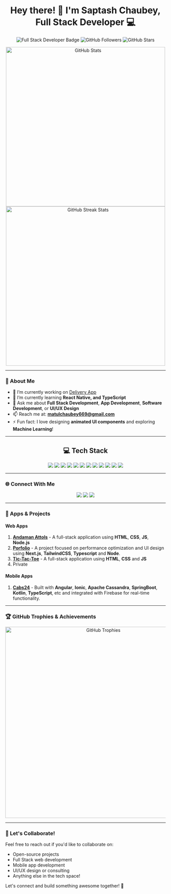 <h1 align="center">
  Hey there! 👋 I'm Saptash Chaubey, Full Stack Developer 💻
</h1>

<p align="center">
  <img src="https://img.shields.io/badge/FullStack-Developer-blue?style=for-the-badge" alt="Full Stack Developer Badge">
  <img src="https://img.shields.io/github/followers/Scoder6?label=Follow&style=social" alt="GitHub Followers">
  <img src="https://img.shields.io/github/stars/Scoder6/yourrepository?style=social" alt="GitHub Stars">
</p>

<p align="center">
  <img src="https://github-readme-stats.vercel.app/api?username=Scoder6&show_icons=true&theme=radical" alt="GitHub Stats" width="500px">
  <img src="https://github-readme-streak-stats.herokuapp.com/?user=Scoder6&theme=radical" alt="GitHub Streak Stats" width="500px">
</p>

---

### 🚀 About Me
- 🔭 I’m currently working on [Delivery App](https://github.com/Scoder6/App-Delivery)
- 🌱 I’m currently learning **React Native, and TypeScript**
- 💬 Ask me about **Full Stack Development**, **App Development**, **Software Development**, or **UI/UX Design**
- 📫 Reach me at: **matulchaubey669@gmail.com**
- ⚡ Fun fact: I love designing **animated UI components** and exploring **Machine Learning**!

---

<h2 align="center">💻 Tech Stack</h2>
<p align="center">
  <img src="https://img.shields.io/badge/-HTML5-E34F26?logo=html5&logoColor=white&style=for-the-badge" />
  <img src="https://img.shields.io/badge/-CSS3-1572B6?logo=css3&logoColor=white&style=for-the-badge" />
  <img src="https://img.shields.io/badge/-JavaScript-F7DF1E?logo=javascript&logoColor=black&style=for-the-badge" />
  <img src="https://img.shields.io/badge/-ReactJS-61DAFB?logo=react&logoColor=black&style=for-the-badge" />
  <img src="https://img.shields.io/badge/-Node.js-339933?logo=node.js&logoColor=white&style=for-the-badge" />
  <img src="https://img.shields.io/badge/-TailwindCSS-06B6D4?logo=tailwindcss&logoColor=white&style=for-the-badge" />
  <img src="https://img.shields.io/badge/-MongoDB-47A248?logo=mongodb&logoColor=white&style=for-the-badge" />
  <img src="https://img.shields.io/badge/-MySQL-4479A1?logo=mysql&logoColor=white&style=for-the-badge" />
  <img src="https://img.shields.io/badge/-Next.js-000000?logo=next.js&logoColor=white&style=for-the-badge" />
  <img src="https://img.shields.io/badge/-SpringBoot-6DB33F?logo=springboot&logoColor=white&style=for-the-badge" />
  <img src="https://img.shields.io/badge/-Kotlin-0095D5?logo=kotlin&logoColor=white&style=for-the-badge" />
  <img src="https://img.shields.io/badge/-Ionic-3880FF?logo=ionic&logoColor=white&style=for-the-badge" />
</p>


---

### 🌐 Connect With Me
<p align="center">
  <a href="https://www.linkedin.com/in/saptash-chaubey-711a3322a/"><img src="https://img.shields.io/badge/LinkedIn-0077B5?logo=linkedin&logoColor=white&style=for-the-badge" /></a>
  <a href="geeksforgeeks.org/user/matulchae54m/"><img src="https://img.shields.io/badge/GeeksforGeeks-0F9D58?logo=geeksforgeeks&logoColor=white&style=for-the-badge" /></a>
  <a href="mailto:matuchaubey669@gmail.com"><img src="https://img.shields.io/badge/Email-D14836?logo=gmail&logoColor=white&style=for-the-badge" /></a>
</p>


---

### 📱 Apps & Projects
#### Web Apps
1. **[Andaman Attols](https://github.com/Scoder6/Andaman-Attols-Website)** - A full-stack application using **HTML**, **CSS**, **JS**, **Node.js**
2. **[Porfolio](https://github.com/Scoder6/Portfolio)** - A project focused on performance optimization and UI design using **Next.js**, **TailwindCSS**, **Typescript** and **Node**.
3. **[Tic-Tac-Toe](https://github.com/Scoder6/Tic-Tac-Toe_Game)** - A full-stack application using **HTML**, **CSS** and **JS**
4. Private

#### Mobile Apps
1. **[Cabs24](https://play.google.com/store/apps/details?id=com.cabs24.user&hl=en)** - Built with **Angular**, **Ionic**, **Apache Cassandra**, **SpringBoot**, **Kotlin**, **TypeScript**, etc  and integrated with Firebase for real-time functionality.

---

### 🏆 GitHub Trophies & Achievements
<p align="center">
  <img src="https://github-profile-trophy.vercel.app/?username=yourusername&theme=radical" alt="GitHub Trophies" width="600px" />
</p>

---

### 🌟 Let's Collaborate!
Feel free to reach out if you'd like to collaborate on:
- Open-source projects
- Full Stack web development
- Mobile app development
- UI/UX design or consulting
- Anything else in the tech space!

Let's connect and build something awesome together! 🚀


